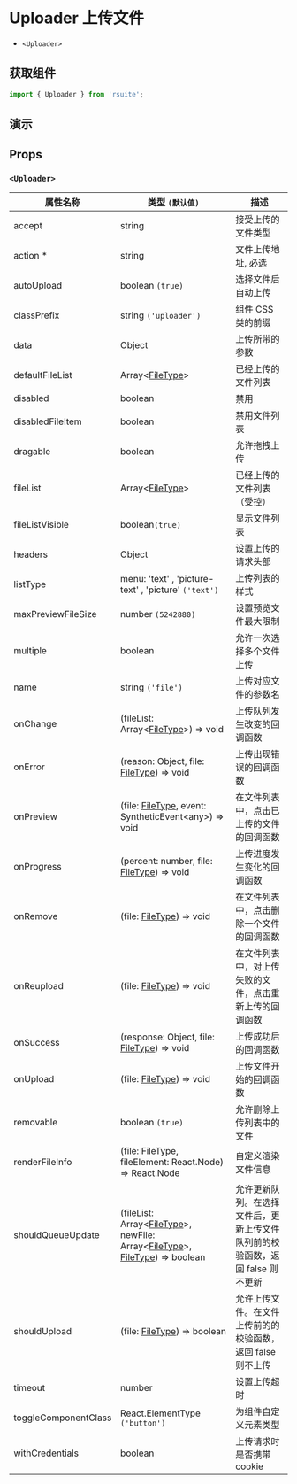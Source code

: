 # Uploader 上传文件

- `<Uploader>`

## 获取组件

```js
import { Uploader } from 'rsuite';
```

## 演示

<!--{demo}-->

## Props

### `<Uploader>`

| 属性名称             | 类型 `(默认值)`                                                                                          | 描述                                                                          |
| -------------------- | -------------------------------------------------------------------------------------------------------- | ----------------------------------------------------------------------------- |
| accept               | string                                                                                                   | 接受上传的文件类型                                                            |
| action \*            | string                                                                                                   | 文件上传地址, 必选                                                            |
| autoUpload           | boolean `(true)`                                                                                         | 选择文件后自动上传                                                            |
| classPrefix          | string `('uploader')`                                                                                    | 组件 CSS 类的前缀                                                             |
| data                 | Object                                                                                                   | 上传所带的参数                                                                |
| defaultFileList      | Array<[FileType](#types)>                                                                                | 已经上传的文件列表                                                            |
| disabled             | boolean                                                                                                  | 禁用                                                                          |
| disabledFileItem     | boolean                                                                                                  | 禁用文件列表                                                                  |
| dragable             | boolean                                                                                                  | 允许拖拽上传                                                                  |
| fileList             | Array<[FileType](#types)>                                                                                | 已经上传的文件列表 （受控）                                                   |
| fileListVisible      | boolean`(true)`                                                                                          | 显示文件列表                                                                  |
| headers              | Object                                                                                                   | 设置上传的请求头部                                                            |
| listType             | menu: 'text' , 'picture-text' , 'picture' `('text')`                                                     | 上传列表的样式                                                                |
| maxPreviewFileSize   | number `(5242880)`                                                                                       | 设置预览文件最大限制                                                          |
| multiple             | boolean                                                                                                  | 允许一次选择多个文件上传                                                      |
| name                 | string `('file')`                                                                                        | 上传对应文件的参数名                                                          |
| onChange             | (fileList: Array<[FileType](#types)>) => void                                                            | 上传队列发生改变的回调函数                                                    |
| onError              | (reason: Object, file: [FileType](#types)) => void                                                       | 上传出现错误的回调函数                                                        |
| onPreview            | (file: [FileType](#types), event: SyntheticEvent&lt;any&gt;) => void                                     | 在文件列表中，点击已上传的文件的回调函数                                      |
| onProgress           | (percent: number, file: [FileType](#types)) => void                                                      | 上传进度发生变化的回调函数                                                    |
| onRemove             | (file: [FileType](#types)) => void                                                                       | 在文件列表中，点击删除一个文件的回调函数                                      |
| onReupload           | (file: [FileType](#types)) => void                                                                       | 在文件列表中，对上传失败的文件，点击重新上传的回调函数                        |
| onSuccess            | (response: Object, file: [FileType](#types)) => void                                                     | 上传成功后的回调函数                                                          |
| onUpload             | (file: [FileType](#types)) => void                                                                       | 上传文件开始的回调函数                                                        |
| removable            | boolean `(true)`                                                                                         | 允许删除上传列表中的文件                                                      |
| renderFileInfo       | (file: FileType, fileElement: React.Node) => React.Node                                                  | 自定义渲染文件信息                                                            |
| shouldQueueUpdate    | (fileList: Array<[FileType](#types)>, newFile: Array<[FileType](#types)>, [FileType](#types)) => boolean | 允许更新队列。在选择文件后，更新上传文件队列前的校验函数，返回 false 则不更新 |
| shouldUpload         | (file: [FileType](#types)) => boolean                                                                    | 允许上传文件。在文件上传前的的校验函数，返回 false 则不上传                   |
| timeout              | number                                                                                                   | 设置上传超时                                                                  |
| toggleComponentClass | React.ElementType `('button')`                                                                           | 为组件自定义元素类型                                                          |
| withCredentials      | boolean                                                                                                  | 上传请求时是否携带 cookie                                                     |
